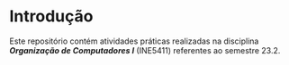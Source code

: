 # Introdução
Este repositório contém atividades práticas realizadas na disciplina ***Organização de Computadores I*** (INE5411) referentes ao semestre 23.2.
